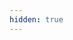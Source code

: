 ```yaml
---
hidden: true
---
```


<!-- Portanto, mais do que nunca, precisamos de uma plataforma que realmente empodere os desenvolvedores, oferecendo ferramentas e estruturas que simplifiquem a criação e a gestão de projetos, em vez de somente adicionar mais burocracia e complexidade. Uma plataforma eficaz deve atuar como um facilitador, fornecendo ambientes de desenvolvimento integrados, bibliotecas e frameworks reutilizáveis, e sistemas de controle de versão que promovam a colaboração e a organização. O objetivo é reduzir a fricção no processo de desenvolvimento, permitindo que os profissionais foquem na resolução de problemas de negócio, e não em superar obstáculos tecnológicos ou administrativos.

Em um futuro onde a inteligência artificial gera grande parte do código, essas plataformas serão ainda mais cruciais. Elas atuarão como orquestradoras, permitindo que desenvolvedores revisem, depurem e integrem o código gerado pela IA de forma eficiente. Ao mesmo tempo, a plataforma deve promover a colaboração e a escalabilidade no processo de desenvolvimento, permitindo que equipes multidisciplinares trabalhem de forma coesa e que o software possa crescer e evoluir junto com as necessidades da empresa. Em suma, o futuro do desenvolvimento de software estará intrinsecamente ligado a plataformas que não apenas gerenciem o código, mas que também otimizem a interação humana com a inteligência artificial, transformando o processo de criação de software em algo mais ágil, eficiente e inovador. Pretendo explorar mais sobre isso em um proximo artigo. -->

<!-- O uso da IA muitas vezes também esbarra no **Paradoxo de Meno de Platão**. Como podemos buscar algo se não sabemos o que é? E como podemos reconhecê-lo se o encontramos? No contexto da IA, isso se manifesta na dificuldade de guiar a IA para gerar resultados verdadeiramente inovadores ou "corretos" quando a resposta não é explicitamente conhecida ou quando estamos buscando algo que transcende o que foi ensinado aos modelos. -->